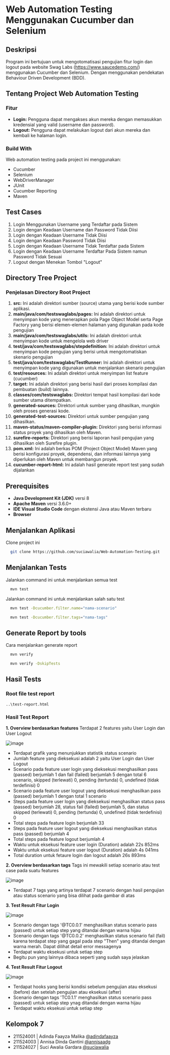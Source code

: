 # Web Automation Testing Menggunakan Cucumber dan Selenium
## Deskripsi
Program ini bertujuan untuk mengotomatisasi pengujian fitur login dan logout pada website Swag Labs (https://www.saucedemo.com/) menggunakan Cucumber dan Selenium. Dengan menggunakan pendekatan Behaviour Driven Development (BDD).

## Tentang Project Web Automation Testing

### Fitur
- **Login:** Pengguna dapat mengakses akun mereka dengan memasukkan kredensial yang valid (username dan password). 
- **Logout:** Pengguna dapat melakukan logout dari akun mereka dan kembali ke halaman login.

### Build With
Web automation testing pada project ini menggunakan:
- Cucumber
- Selenium
- WebDriverManager
- JUnit
- Cucumber Reporting
- Maven

## Test Cases
1. Login Menggunakan Username yang Terdaftar pada Sistem
2. Login dengan Keadaan Username dan Password Tidak Diisi
3. Login dengan Keadaan Username Tidak Diisi
4. Login dengan Keadaan Password Tidak Diisi
5. Login dengan Keadaan Username Tidak Terdaftar pada Sistem
6. Login dengan Keadaan Username Terdaftar Pada Sistem namun Password Tidak Sesuai
7. Logout dengan Menekan Tombol "Logout"

## Directory Tree Project

### Penjelasan Directory Root Project
1. **src:** Ini adalah direktori sumber (source) utama yang berisi kode sumber aplikasi.
2. **main/java/com/testswaglabs/pages:** Ini adalah direktori untuk menyimpan kode yang menerapkan pola Page Object Model serta Page Factory yang berisi elemen-elemen halaman yang digunakan pada kode pengujian
3. **main/java/com/testswaglabs/utils:** Ini adalah direktori untuk menyimpan kode untuk mengelola web driver
4. **test/java/com/testswaglabs/stepdefinition:** Ini adalah direktori untuk menyimpan kode pengujian yang berisi untuk mengotomatiskan skenario pengujian
5. **test/java/com/testswaglabs/TestRunner:** Ini adalah direktori untuk menyimpan kode yang digunakan untuk menjalankan skenario pengujian
6. **test/resources:** Ini adalah direktori untuk menyimpan list feature (cucumber)
7. **target:** Ini adalah direktori yang berisi hasil dari proses kompilasi dan pembuatan (build) lainnya.
12. **classes/com/testswaglabs:** Direktori tempat hasil kompilasi dari kode sumber utama ditempatkan.
13. **generated-sources:** Direktori untuk sumber yang dihasilkan, mungkin oleh proses generasi kode.
14. **generated-test-sources:** Direktori untuk sumber pengujian yang dihasilkan.
15. **maven-status/maven-compiler-plugin:** Direktori yang berisi informasi status proyek yang dihasilkan oleh Maven.
17. **surefire-reports:** Direktori yang berisi laporan hasil pengujian yang dihasilkan oleh Surefire plugin.
18. **pom.xml:** Ini adalah berkas POM (Project Object Model) Maven yang berisi konfigurasi proyek, dependensi, dan informasi lainnya yang diperlukan oleh Maven untuk membangun proyek.
19. **cucumber-report-html:** Ini adalah hasil generate report test yang sudah dijalankan

## Prerequisites

- **Java Development Kit (JDK)** versi 8
- **Apache Maven** versi 3.6.0+
- **IDE Visual Studio Code** dengan ekstensi Java atau Maven terbaru
- **Browser** 

## Menjalankan Aplikasi

Clone project ini

```bash
  git clone https://github.com/suciawalia/Web-Automation-Testing.git
```

## Menjalankan Tests

Jalankan command ini untuk menjalankan semua test

```bash
  mvn test
```
Jalankan command ini untuk menjalankan salah satu test

```bash
  mvn test -Dcucumber.filter.name="nama-scenario"
```
```bash
  mvn test -Dcucumber.filter.tags="nama-tags"
```
## Generate Report by tools

Cara menjalankan generate report

```bash
  mvn verify
```
```bash
  mvn verify -DskipTests
```

## Hasil Tests
### Root file test report
```
..\test-report.html
```
### Hasil Test Report
**1. Overview berdasarkan features**
Terdapat 2 features yaitu User Login dan User Logout

![image](https://github.com/suciawalia/Web-Automation-Testing/assets/99374578/9b968c2a-a9d1-4b39-8f3a-275c5193724f)

- Terdapat grafik yang menunjukkan statistik status scenario
- Jumlah feature yang dieksekusi adalah 2 yaitu User Login dan User Logout
- Scenario pada feature user login yang dieksekusi menghasilkan pass (passed) berjumlah 1 dan fail (failed) berjumlah 5 dengan total 6 scenario, skipped (terlewati) 0, pending (tertunda) 0, undefined (tidak terdefinisi) 0
- Scenario pada feature user logout yang dieksekusi menghasilkan pass (passed) berjumlah 1 dengan total 1 scenario
- Steps pada feature user login yang dieksekusi menghasilkan status pass (passed) berjumlah 28, status fail (failed) berjumlah 5, dan status skipped (terlewati) 0, pending (tertunda) 0, undefined (tidak terdefinisi) 0
- Total steps pada feature login berjumlah 33
- Steps pada feature user logout yang dieksekusi menghasilkan status pass (passed) berjumlah 4
- Total steps pada feature logout berjumlah 4
- Waktu untuk eksekusi feature user login (Duration) adalah 22s 852ms	
- Waktu untuk eksekusi feature user logout (Duration) adalah 4s 041ms
- Total duration untuk fetaure login dan logout adalah 26s 893ms

**2. Overview berdasarkan tags**
Tags ini mewakili setiap scenario atau test case pada suatu features 

![image](https://github.com/suciawalia/Web-Automation-Testing/assets/99374578/fdf47287-a783-4558-b185-646c73125f12)

- Terdapat 7 tags yang artinya terdapat 7 scenario dengan hasil pengujian atau status scenario yang bisa dilihat pada gambar di atas
  
**3. Test Result Fitur Login**

![image](https://github.com/suciawalia/Web-Automation-Testing/assets/99374578/5785e7ed-328b-4ee9-8280-cc4f048d785a)

-  Scenario dengan tags '@TC0.0.1' menghasilkan status scenario pass (passed) untuk setiap step yang ditandai dengan warna hijau
-  Scenario dengan tags '@TC0.0.2' menghasilkan status scenario fail (fail) karena terdapat step yang gagal pada step "Then" yang ditandai dengan warna merah. Dapat dilihat detail error messagenya
-  Terdapat waktu eksekusi untuk setiap step
-  Begitu pun yang lainnya dibaca seperti yang sudah saya jelaskan
  
**4. Test Result Fitur Logout**

![image](https://github.com/suciawalia/Web-Automation-Testing/assets/99374578/59d04d79-3c66-4354-bd0e-4b98711c4e9f)

- Terdapat hooks yang berisi kondisi sebelum pengujian atau eksekusi (before) dan setelah pengujian atau eksekusi (after)
- Scenario dengan tags 'TC0.1.1' menghasilkan status scenario pass (passed) untuk setiap step ynag ditandai dengan warna hijau
- Terdapat waktu eksekusi untuk setiap step

## Kelompok 7
- 211524001 | Adinda Faayza Malika [@adindafaayza](https://github.com/adindafaayza)
- 211524003 | Annisa Dinda Gantini [@annisaadg](https://github.com/annisaadg)
- 211524027 | Suci Awalia Gardara [@suciawalia](https://github.com/suciawalia)
